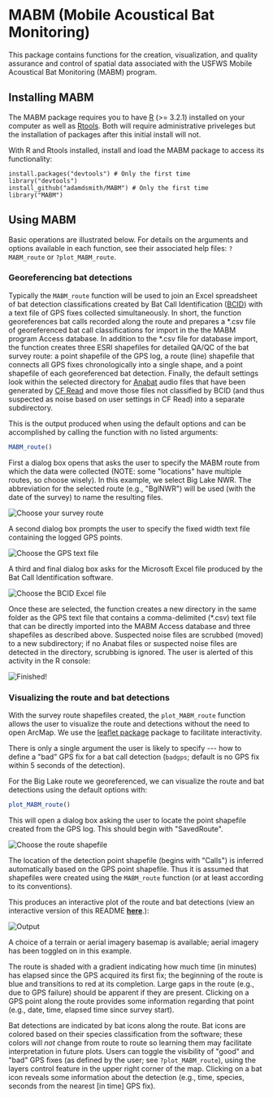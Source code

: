 MABM (Mobile Acoustical Bat Monitoring)
=======================================

This package contains functions for the creation, visualization, and quality assurance and control of spatial data associated with the USFWS Mobile Acoustical Bat Monitoring (MABM) program.

Installing MABM
---------------

The MABM package requires you to have [R](https://www.r-project.org/) (\>= 3.2.1) installed on your computer as well as [Rtools](https://cran.r-project.org/bin/windows/Rtools/). Both will require administrative priveleges but the installation of packages after this initial install will not.

With R and Rtools installed, install and load the MABM package to access its functionality:

    install.packages("devtools") # Only the first time
    library("devtools")
    install_github("adamdsmith/MABM") # Only the first time
    library("MABM")

Using MABM
----------

Basic operations are illustrated below. For details on the arguments and options available in each function, see their associated help files: `?MABM_route` or `?plot_MABM_route`.

### Georeferencing bat detections

Typically the `MABM_route` function will be used to join an Excel spreadsheet of bat detection classifications created by Bat Call Identification ([BCID](http://www.batcallid.com)) with a text file of GPS fixes collected simultaneously. In short, the function georeferences bat calls recorded along the route and prepares a *.csv file of georeferenced bat call classifications for import in the the MABM program Access database. In addition to the *.csv file for database import, the function creates three ESRI shapefiles for detailed QA/QC of the bat survey route: a point shapefile of the GPS log, a route (line) shapefile that connects all GPS fixes chronologically into a single shape, and a point shapefile of each georeferenced bat detection. Finally, the default settings look within the selected directory for [Anabat](http://www.titley-scientific.com/us/index.php/anabat-bat-detector) audio files that have been generated by [CF Read](http://www.titley-scientific.com/us/index.php/software_firmware) and move those files not classified by BCID (and thus suspected as noise based on user settings in CF Read) into a separate subdirectory.

This is the output produced when using the default options and can be accomplished by calling the function with no listed arguments:

``` r
MABM_route()
```

First a dialog box opens that asks the user to specify the MABM route from which the data were collected (NOTE: some "locations" have multiple routes, so choose wisely). In this example, we select Big Lake NWR. The abbreviation for the selected route (e.g., "BglNWR") will be used (with the date of the survey) to name the resulting files.

![Choose your survey route](./README-figs/choose_route.png)

A second dialog box prompts the user to specify the fixed width text file containing the logged GPS points.

![Choose the GPS text file](./README-figs/choose_GPS.png)

A third and final dialog box asks for the Microsoft Excel file produced by the Bat Call Identification software.

![Choose the BCID Excel file](./README-figs/choose_BCID.png)

Once these are selected, the function creates a new directory in the same folder as the GPS text file that contains a comma-delimited (\*.csv) text file that can be directly imported into the MABM Access database and three shapefiles as described above. Suspected noise files are scrubbed (moved) to a new subdirectory; if no Anabat files or suspected noise files are detected in the directory, scrubbing is ignored. The user is alerted of this activity in the R console:

![Finished!](./README-figs/all_done.png)

### Visualizing the route and bat detections

With the survey route shapefiles created, the `plot_MABM_route` function allows the user to visualize the route and detections without the need to open ArcMap. We use the [leaflet package](http://rstudio.github.io/leaflet) package to facilitate interactivity.

There is only a single argument the user is likely to specify --- how to define a "bad" GPS fix for a bat call detection (`badgps`; default is no GPS fix within 5 seconds of the detection).

For the Big Lake route we georeferenced, we can visualize the route and bat detections using the default options with:

``` r
plot_MABM_route()
```

This will open a dialog box asking the user to locate the point shapefile created from the GPS log. This should begin with "SavedRoute".

![Choose the route shapefile](./README-figs/choose_shapefile.png)

The location of the detection point shapefile (begins with "Calls") is inferred automatically based on the GPS point shapefile. Thus it is assumed that shapefiles were created using the `MABM_route` function (or at least according to its conventions).

This produces an interactive plot of the route and bat detections (view an interactive version of this README **[here](http://rpubs.com/adamsmith_fws/MABM_readme)**.):

![Output](./README-figs/plot_output.png)

A choice of a terrain or aerial imagery basemap is available; aerial imagery has been toggled on in this example.

The route is shaded with a gradient indicating how much time (in minutes) has elapsed since the GPS acquired its first fix; the beginning of the route is blue and transitions to red at its completion. Large gaps in the route (e.g., due to GPS failure) should be apparent if they are present. Clicking on a GPS point along the route provides some information regarding that point (e.g., date, time, elapsed time since survey start).

Bat detections are indicated by bat icons along the route. Bat icons are colored based on their species classification from the software; these colors will *not* change from route to route so learning them may facilitate interpretation in future plots. Users can toggle the visibility of "good" and "bad" GPS fixes (as defined by the user; see `?plot_MABM_route`), using the layers control feature in the upper right corner of the map. Clicking on a bat icon reveals some information about the detection (e.g., time, species, seconds from the nearest [in time] GPS fix).
